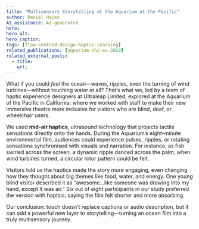 ```yaml
---
title: "Multisensory Storytelling at the Aquarium of the Pacific"
author: Daniel Hajas
AI_assistance: AI-generated
hero: 
hero_alt: 
hero_caption: 
tags: [flow-centred-design-haptic-learning]
related_publications: [aquarium-chi-ea-2020]
related_external_posts:
  - title:
    url:
---
```


What if you could *feel* the ocean—waves, ripples, even the turning of wind turbines—without touching water at all? That’s what we, led by a team of haptic experience designers at Ultraleap Limited,  explored at the Aquarium of the Pacific in California; where we worked with staff to make their new immersive theatre more inclusive for visitors who are blind, deaf, or wheelchair users.

<!--more-->

We used **mid-air haptics**, ultrasound technology that projects tactile sensations directly onto the hands. During the Aquarium’s eight-minute environmental film, audiences could experience pulses, ripples, or rotating sensations synchronised with visuals and narration. For instance, as fish swirled across the screen, a dynamic ripple danced across the palm; when wind turbines turned, a circular rotor pattern could be felt.

Visitors told us the haptics made the story more engaging, even changing how they thought about big themes like food, water, and energy. One young blind visitor described it as “awesome…like someone was drawing into my hand, except it was air.” Six out of eight participants in our study preferred the version with haptics, saying the film felt shorter and more absorbing.

Our conclusion: touch doesn’t replace captions or audio description, but it can add a powerful new layer to storytelling—turning an ocean film into a truly multisensory journey.